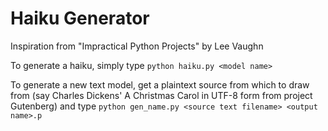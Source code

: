 Haiku Generator
================

Inspiration from "Impractical Python Projects" by Lee Vaughn

To generate a haiku, simply type `python haiku.py <model name>`

To generate a new text model, get a plaintext source from which to draw from (say Charles Dickens' A Christmas Carol in UTF-8 form from project Gutenberg) and type `python gen_name.py <source text filename> <output name>.p`
